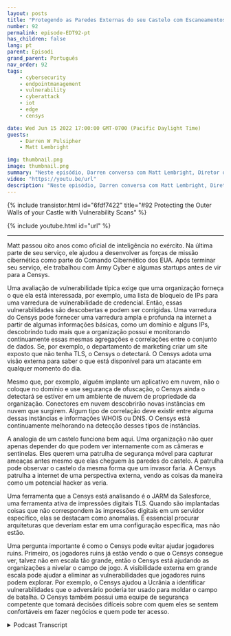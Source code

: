 ```yaml
---
layout: posts
title: "Protegendo as Paredes Externas do seu Castelo com Escaneamentos de Vulnerabilidade."
number: 92
permalink: episode-EDT92-pt
has_children: false
lang: pt
parent: Episodi
grand_parent: Português
nav_order: 92
tags:
    - cybersecurity
    - endpointmanagement
    - vulnerability
    - cyberattack
    - iot
    - edge
    - censys

date: Wed Jun 15 2022 17:00:00 GMT-0700 (Pacific Daylight Time)
guests:
    - Darren W Pulsipher
    - Matt Lembright

img: thumbnail.png
image: thumbnail.png
summary: "Neste episódio, Darren conversa com Matt Lembright, Diretor de Aplicações Federais da Censys, sobre como a Censys avalia a superfície de ataque de dispositivos conectados à internet, permitindo que organizações eliminem vulnerabilidades."
video: "https://youtu.be/url"
description: "Neste episódio, Darren conversa com Matt Lembright, Diretor de Aplicações Federais da Censys, sobre como a Censys avalia a superfície de ataque de dispositivos conectados à internet, permitindo que organizações eliminem vulnerabilidades."
---
```


<div>
{% include transistor.html id="6fdf7422" title="#92 Protecting the Outer Walls of your Castle with Vulnerability Scans" %}

{% include youtube.html id="url" %}
</div>

---

Matt passou oito anos como oficial de inteligência no exército. Na última parte de seu serviço, ele ajudou a desenvolver as forças de missão cibernética como parte do Comando Cibernético dos EUA. Após terminar seu serviço, ele trabalhou com Army Cyber e algumas startups antes de vir para a Censys.

Uma avaliação de vulnerabilidade típica exige que uma organização forneça o que ela está interessada, por exemplo, uma lista de bloqueio de IPs para uma varredura de vulnerabilidade de credencial. Então, essas vulnerabilidades são descobertas e podem ser corrigidas. Uma varredura do Censys pode fornecer uma varredura ampla e profunda na internet a partir de algumas informações básicas, como um domínio e alguns IPs, descobrindo tudo mais que a organização possui e monitorando continuamente essas mesmas agregações e correlações entre o conjunto de dados. Se, por exemplo, o departamento de marketing criar um site exposto que não tenha TLS, o Censys o detectará. O Censys adota uma visão externa para saber o que está disponível para um atacante em qualquer momento do dia.

Mesmo que, por exemplo, alguém implante um aplicativo em nuvem, não o coloque no domínio e use segurança de ofuscação, o Censys ainda o detectará se estiver em um ambiente de nuvem de propriedade da organização. Conectores em nuvem descobrirão novas instâncias em nuvem que surgirem. Algum tipo de correlação deve existir entre alguma dessas instâncias e informações WHOIS ou DNS. O Censys está continuamente melhorando na detecção desses tipos de instâncias.

A analogia de um castelo funciona bem aqui. Uma organização não quer apenas depender do que podem ver internamente com as câmeras e sentinelas. Eles querem uma patrulha de segurança móvel para capturar ameaças antes mesmo que elas cheguem às paredes do castelo. A patrulha pode observar o castelo da mesma forma que um invasor faria. A Censys patrulha a internet de uma perspectiva externa, vendo as coisas da maneira como um potencial hacker as veria.

Uma ferramenta que a Censys está analisando é o JARM da Salesforce, uma ferramenta ativa de impressões digitais TLS. Quando são implantadas coisas que não correspondem às impressões digitais em um servidor específico, elas se destacam como anomalias. É essencial procurar arquiteturas que deveriam estar em uma configuração específica, mas não estão.

Uma pergunta importante é como o Censys pode evitar ajudar jogadores ruins. Primeiro, os jogadores ruins já estão vendo o que o Censys consegue ver, talvez não em escala tão grande, então o Censys está ajudando as organizações a nivelar o campo de jogo. A visibilidade externa em grande escala pode ajudar a eliminar as vulnerabilidades que jogadores ruins podem explorar. Por exemplo, o Censys ajudou a Ucrânia a identificar vulnerabilidades que o adversário poderia ter usado para moldar o campo de batalha. O Censys também possui uma equipe de segurança competente que tomará decisões difíceis sobre com quem eles se sentem confortáveis em fazer negócios e quem pode ter acesso.



<details>
<summary> Podcast Transcript </summary>

<p></p>

</details>

